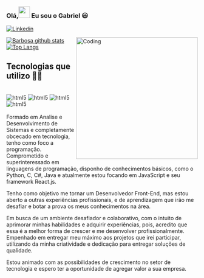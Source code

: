 ### Olá,<img src="https://raw.githubusercontent.com/kaueMarques/kaueMarques/master/hi.gif" height="30px"> Eu  sou o Gabriel 😃
[![Linkedin](https://img.shields.io/badge/LinkedIn-0077B5?style=for-the-badge&logo=linkedin&logoColor=white)](https://www.linkedin.com/in/gabriel-barbosa-808129192/)


<img align="right" alt="Coding" width="320" src="https://monophy.com/media/XH9wwXfUXu91wAJwN5/monophy.gif"/>

[![Barbosa github stats](https://github-readme-stats-git-masterrstaa-rickstaa.vercel.app/api?username=nxgabriel&show_icons=true&count_private=true&title_color=a0c334&icon_color=deff8b&text_color=deff8b&bg_color=111111)](https://github.com/GabrielBaDEV)
[![Top Langs](https://github-readme-stats-git-masterrstaa-rickstaa.vercel.app/api/top-langs/?username=nxgabriel&layout=compact&card_width=448&title_color=a0c334&text_color=deff8b&bg_color=111111)](https://github.com/nxgabriel)


  

## Tecnologias que utilizo 🧑‍💻

<div style="display: inline_block"><br/>
    <img align="center" alt="html5" src="https://img.shields.io/badge/HTML5-E34F26?style=for-the-badge&logo=html5&logoColor=white"/>
    <img align="center" alt="html5" src="https://img.shields.io/badge/CSS3-1572B6?style=for-the-badge&logo=css3&logoColor=white"/>
    <img align="center" alt="html5" src="https://img.shields.io/badge/JavaScript-F7DF1E?style=for-the-badge&logo=javascript&logoColor=black"/>
    <img align="center" alt="html5" src="https://img.shields.io/badge/React-20232A?style=for-the-badge&logo=react&logoColor=61DAFB"/>
  
</div>
<br/>
Formado em Analise e Desenvolvimento de Sistemas e completamente obcecado em tecnologia, tenho como foco a programação. Comprometido e superinteressado em linguagens de programação, disponho de conhecimentos básicos, como o Python, C, C#, Java e atualmente estou focando em JavaScript e seu framework React.js.

Tenho como objetivo me tornar um Desenvolvedor Front-End, mas estou aberto a outras experiências profissionais, e de aprendizagem que irão me desafiar e botar a prova os meus conhecimentos na área.

Em busca de um ambiente desafiador e colaborativo, com o intuito de aprimorar minhas habilidades e adquirir experiências, pois, acredito que essa é a melhor forma de crescer e me desenvolver profissionalmente. Empenhado em entregar meu máximo aos projetos que irei participar, utilizando da minha criatividade e dedicação para entregar soluções de qualidade. 

Estou animado com as possibilidades de crescimento no setor de tecnologia e espero ter a oportunidade de agregar valor a sua empresa.
